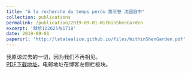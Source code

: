 ```yaml
---
title: "À la recherche du temps perdu 第三卷 沈园庭中"
collection: publications
permalink: /publication/2019-09-01-WithinShenGarden
excerpt: '献给122625与1718'
date: 2019-09-01
paperurl: 'http://latalealice.github.io/files/WithinShenGarden.pdf'
---
```


我原谅过去的一切，因为我们不再相见。    
[PDF下载地址](http://latalealice.github.io/files/WithinShenGarden.pdf)，电邮地址在博客左侧栏板块。
